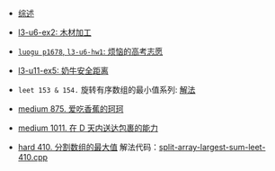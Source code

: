 

- [综述](二分搜索最佳-综述.md)

- [l3-u6-ex2: 木材加工](二分搜索最佳例题-L3-06-木材加工.md)
- [`luogu p1678`, `l3-u6-hw1`: 烦恼的高考志愿](luogu-p1678-高考志愿.md)
- [l3-u11-ex5: 奶牛安全距离](二分搜索最佳例题-L3-11-奶牛安全距离.md)

- `leet 153 & 154.` 旋转有序数组的最小值系列: [解法](二分搜索最佳例题-leet-153-154-旋转数组两题.md)
- [medium 875. 爱吃香蕉的珂珂](https://leetcode.cn/problems/koko-eating-bananas/)
- [medium 1011. 在 D 天内送达包裹的能力](https://leetcode.cn/problems/capacity-to-ship-packages-within-d-days/)
- [hard 410. 分割数组的最大值](https://leetcode.cn/problems/split-array-largest-sum/) 解法代码：[split-array-largest-sum-leet-410.cpp](code/split-array-largest-sum-leet-410.cpp)
